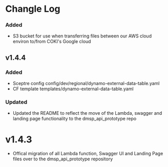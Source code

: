 # Changle Log

### Added
- S3 bucket for use when transferring files between our AWS cloud environ to/from COKI's Google cloud

## v1.4.4

### Added
- Sceptre config config/dev/regional/dynamo-external-data-table.yaml
- CF template templates/dynamo-external-data-table.yaml

### Updated
- Updated the README to reflect the move of the Lambda, swagger and landing page functionality to the dmsp_api_prototype repo

# v1.4.3

- Offical migration of all Lambda function, Swagger UI and Landing Page files over to the dmsp_api_prototype repository
